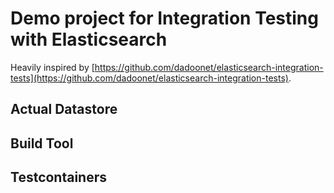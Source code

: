 # Demo project for Integration Testing with Elasticsearch

Heavily inspired by [https://github.com/dadoonet/elasticsearch-integration-tests](https://github.com/dadoonet/elasticsearch-integration-tests).


## Actual Datastore



## Build Tool



## Testcontainers



